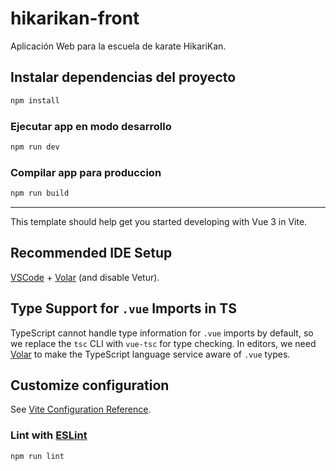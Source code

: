 # hikarikan-front

Aplicación Web para la escuela de karate HikariKan.

## Instalar dependencias del proyecto

```sh
npm install
```

### Ejecutar app en modo desarrollo

```sh
npm run dev
```

### Compilar app para produccion

```sh
npm run build
```

<hr>

This template should help get you started developing with Vue 3 in Vite.

## Recommended IDE Setup

[VSCode](https://code.visualstudio.com/) + [Volar](https://marketplace.visualstudio.com/items?itemName=Vue.volar) (and disable Vetur).

## Type Support for `.vue` Imports in TS

TypeScript cannot handle type information for `.vue` imports by default, so we replace the `tsc` CLI with `vue-tsc` for type checking. In editors, we need [Volar](https://marketplace.visualstudio.com/items?itemName=Vue.volar) to make the TypeScript language service aware of `.vue` types.

## Customize configuration

See [Vite Configuration Reference](https://vitejs.dev/config/).

### Lint with [ESLint](https://eslint.org/)

```sh
npm run lint
```
